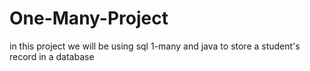 # One-Many-Project
in this project we will be using sql  1-many and java to store a student's record in a database
